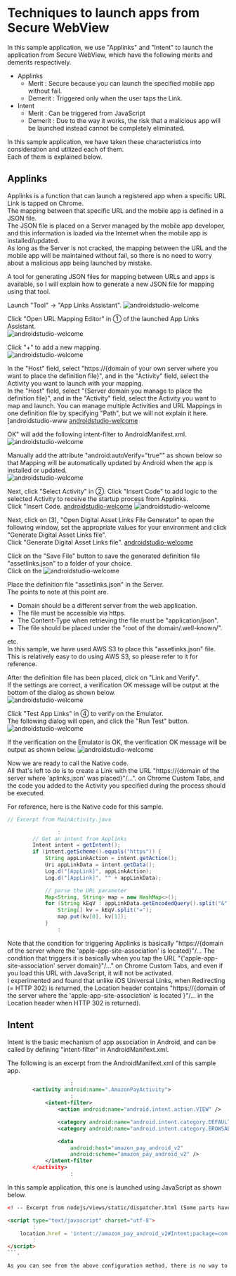 # Techniques to launch apps from Secure WebView
In this sample application, we use "Applinks" and "Intent" to launch the application from Secure WebView, which have the following merits and demerits respectively.
- Applinks  
  - Merit : Secure because you can launch the specified mobile app without fail.
  - Demerit : Triggered only when the user taps the Link.
- Intent
  - Merit : Can be triggered from JavaScript
  - Demerit : Due to the way it works, the risk that a malicious app will be launched instead cannot be completely eliminated.

In this sample application, we have taken these characteristics into consideration and utilized each of them.  
Each of them is explained below.

## Applinks
Applinks is a function that can launch a registered app when a specific URL Link is tapped on Chrome.  
The mapping between that specific URL and the mobile app is defined in a JSON file.  
The JSON file is placed on a Server managed by the mobile app developer, and this information is loaded via the Internet when the mobile app is installed/updated.  
As long as the Server is not cracked, the mapping between the URL and the mobile app will be maintained without fail, so there is no need to worry about a malicious app being launched by mistake.  

A tool for generating JSON files for mapping between URLs and apps is available, so I will explain how to generate a new JSON file for mapping using that tool.  

Launch "Tool" -> "App Links Assistant".
![androidstudio-welcome](docimg/applinks-1.png)

Click "Open URL Mapping Editor" in ① of the launched App Links Assistant.  
![androidstudio-welcome](docimg/applinks-2.png)

Click "+" to add a new mapping.  
![androidstudio-welcome](docimg/applinks-3.png)

In the "Host" field, select "https://{domain of your own server where you want to place the definition file}", and in the "Activity" field, select the Activity you want to launch with your mapping.  
In the "Host" field, select "{Server domain you manage to place the definition file}", and in the "Activity" field, select the Activity you want to map and launch. You can manage multiple Activities and URL Mappings in one definition file by specifying "Path", but we will not explain it here.  
[androidstudio-www [androidstudio-welcome](docimg/applinks-4.png)

OK" will add the following intent-filter to AndroidManifest.xml.  
![androidstudio-welcome](docimg/applinks-5.png)

Manually add the attribute "android:autoVerify="true"" as shown below so that Mapping will be automatically updated by Android when the app is installed or updated.  
![androidstudio-welcome](docimg/applinks-6.png)

Next, click "Select Activity" in ②. Click "Insert Code" to add logic to the selected Activity to receive the startup process from Applinks.  
Click "Insert Code. [androidstudio-welcome](docimg/applinks-8.png)
![androidstudio-welcome](docimg/applinks-9.png)

Next, click on (3), "Open Digital Asset Links File Generator" to open the following window, set the appropriate values for your environment and click "Generate Digital Asset Links file".  
Click "Generate Digital Asset Links file". [androidstudio-welcome](docimg/applinks-10.png)

Click on the "Save File" button to save the generated definition file "assetlinks.json" to a folder of your choice.  
Click on the ![androidstudio-welcome](docimg/applinks-11.png)

Place the definition file "assetlinks.json" in the Server.  
The points to note at this point are.  
  * Domain should be a different server from the web application.  
  * The file must be accessible via https.  
  * The Content-Type when retrieving the file must be "application/json".  
  * The file should be placed under the "root of the domain/.well-known/".  

etc.  
In this sample, we have used AWS S3 to place this "assetlinks.json" file.
This is relatively easy to do using AWS S3, so please refer to it for reference.  

After the definition file has been placed, click on "Link and Verify".  
If the settings are correct, a verification OK message will be output at the bottom of the dialog as shown below.  
![androidstudio-welcome](docimg/applinks-12.png)

Click "Test App Links" in ④ to verify on the Emulator.  
The following dialog will open, and click the "Run Test" button.  
![androidstudio-welcome](docimg/applinks-13.png)

If the verification on the Emulator is OK, the verification OK message will be output as shown below.
![androidstudio-welcome](docimg/applinks-14.png)

Now we are ready to call the Native code.  
All that's left to do is to create a Link with the URL "https://{domain of the server where 'aplinks.json' was placed}"/...". on Chrome Custom Tabs, and the code you added to the Activity you specified during the process should be executed.  

For reference, here is the Native code for this sample.

```java
// Excerpt from MainActivity.java

                :
        // Get an intent from Applinks
        Intent intent = getIntent();
        if (intent.getScheme().equals("https")) {
            String appLinkAction = intent.getAction();
            Uri appLinkData = intent.getData();
            Log.d("[AppLink]", appLinkAction);
            Log.d("[AppLink]", "" + appLinkData);

            // parse the URL parameter
            Map<String, String> map = new HashMap<>();
            for (String kEqV : appLinkData.getEncodedQuery().split("&")) {
                String[] kv = kEqV.split("=");
                map.put(kv[0], kv[1]);
            }
                :
````

Note that the condition for triggering Applinks is basically "https://{domain of the server where the 'apple-app-site-association' is located}"/... The condition that triggers it is basically when you tap the URL "{'apple-app-site-association' server domain}"/..." on Chrome Custom Tabs, and even if you load this URL with JavaScript, it will not be activated.  
I experimented and found that unlike iOS Universal Links, when Redirecting (= HTTP 302) is returned, the Location header contains "https://{domain of the server where the 'apple-app-site-association' is located }"/... in the Location header when HTTP 302 is returned).  

## Intent
Intent is the basic mechanism of app association in Android, and can be called by defining "intent-filter" in AndroidManifext.xml.

The following is an excerpt from the AndroidManifext.xml of this sample app.  
```xml
                    :
        <activity android:name=".AmazonPayActivity">
                    :
            <intent-filter>
                <action android:name="android.intent.action.VIEW" />

                <category android:name="android.intent.category.DEFAULT" />
                <category android:name="android.intent.category.BROWSABLE" />

                <data
                    android:host="amazon_pay_android_v2"
                    android:scheme="amazon_pay_android_v2" />
            </intent-filter
        </activity>
                    :
````

In this sample application, this one is launched using JavaScript as shown below.

```html
<! -- Excerpt from nodejs/views/static/dispatcher.html (Some parts have been modified to make it easier to read.) --> <!

<script type="text/javascript" charset="utf-8">
        :
    location.href = 'intent://amazon_pay_android_v2#Intent;package=com.amazon.pay.sample.android_app_v2;scheme=amazon_pay_android_v2;end ;';
        :
</script>
```.

As you can see from the above configuration method, there is no way to completely prevent a malicious mobile app from registering the exact same intent-filter, and it is not suitable as a means to send sensitive information and other information to the mobile app side.
